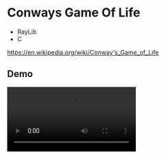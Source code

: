 # Conways Game Of Life 
- RayLib
- C

https://en.wikipedia.org/wiki/Conway's_Game_of_Life

## Demo 

![](./gol.mov)

